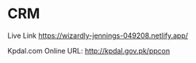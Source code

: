 # CRM
Live Link
https://wizardly-jennings-049208.netlify.app/

Kpdal.com
Online URL:
http://kpdal.gov.pk/ppcon
